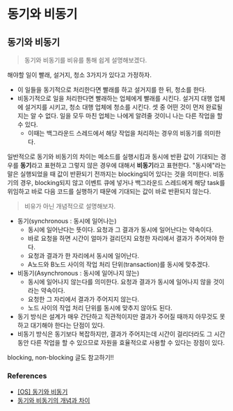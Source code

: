 # 동기와 비동기

## **동기와 비동기**

> 동기와 비동기를 비유를 통해 쉽게 설명해보겠다.

해야할 일이 빨래, 설거지, 청소 3가지가 있다고 가정하자.

- 이 일들을 동기적으로 처리한다면 빨래를 하고 설거지를 한 뒤, 청소를 한다.
- 비동기적으로 일을 처리한다면 빨래하는 업체에게 빨래를 시킨다. 설거지 대행 업체에 설거지를 시키고, 청소 대행 업체에 청소를 시킨다. 셋 중 어떤 것이 먼저 완료될지는 알 수 없다. 일을 모두 마친 업체는 나에게 알려줄 것이니 나는 다른 작업을 할 수 있다.
  - 이때는 백그라운드 스레드에서 해당 작업을 처리하는 경우의 비동기를 의미한다.

일반적으로 동기와 비동기의 차이는 메소드를 실행시킴과 동시에 반환 값이 기대되는 경우를 **동기**라고 표현하고 그렇지 않은 경우에 대해서 **비동기**라고 표현한다. "동시에"라는 말은 실행되었을 때 값이 반환되기 전까지는 blocking되어 있다는 것을 의미한다. 비동기의 경우, blocking되지 않고 이벤트 큐에 넣거나 백그라운드 스레드에게 해당 task를 위임하고 바로 다음 코드를 실행하기 때문에 기대되는 값이 바로 반환되지 않는다.

> 비유가 아닌 개념적으로 설명해보자.

- 동기(synchronous : 동시에 일어나는)
  - 동시에 일어난다는 뜻이다. 요청과 그 결과가 동시에 일어난다는 약속이다.
  - 바로 요청을 하면 시간이 얼마가 걸리던지 요청한 자리에서 결과가 주어져야 한다.
  - 요청과 결과가 한 자리에서 동시에 일어난다.
  - A노드와 B노드 사이의 작업 처리 단위(transaction)를 동시에 맞추겠다.
- 비동기(Asynchronous : 동시에 일어나지 않는)
  - 동시에 일어나지 않는다를 의미한다. 요청과 결과가 동시에 일어나지 않을 것이라는 약속이다.
  - 요청한 그 자리에서 결과가 주어지지 않는다.
  - 노드 사이의 작업 처리 단위를 동시에 맞추지 않아도 된다.
- 동기 방식은 설계가 매우 간단하고 직관적이지만 결과가 주어질 때까지 아무것도 못하고 대기해야 한다는 단점이 있다.
- 비동기 방식은 동기보다 복잡하지만, 결과가 주어지는데 시간이 걸리더라도 그 시간 동안 다른 작업을 할 수 있으므로 자원을 효율적으로 사용할 수 있다는 장점이 있다.

blocking, non-blocking 글도 참고하기!!

### **References**

- [[OS] 동기와 비동기](https://k39335.tistory.com/34)
- [동기와 비동기의 개념과 차이](https://private.tistory.com/24)
